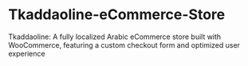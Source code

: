 # Tkaddaoline-eCommerce-Store
Tkaddaoline: A fully localized Arabic eCommerce store built with WooCommerce, featuring a custom checkout form and optimized user experience
